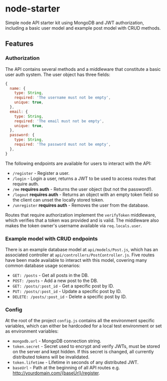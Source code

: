 # node-starter

Simple node API starter kit using MongoDB and JWT authorization, including a basic user model and example post model with CRUD methods.

## Features

### Authorization

The API contains several methods and a middleware that constitute a basic user auth system. The user object has three fields: 

```js
{
  name: {
    type: String,
    required: 'The username must not be empty',
    unique: true,
  },
  email: {
    type: String,
    required: 'The email must not be empty',
    unique: true,
  },
  password: {
    type: String,
    required: 'The password must not be empty',
  },
}
```

The following endpoints are available for users to interact with the API:

- `/register` - Register a user.
- `/login` - Login a user, returns a JWT to be used to access routes that require auth.
- `/me` **requires auth** - Returns the user object (but not the password!).
- `/logout` **requires auth** - Returns an object with an empty token field so the client can unset the locally stored token.
- `/unregister` **requires auth** - Removes the user from the database.

Routes that require authorization implement the `verifyToken` middleware, which verifies that a token was provided and is valid. The middleware also makes the token owner's username available via `req.locals.user`.

### Example model with CRUD endpoints

There is an example database model at `api/models/Post.js`, which has an associated controller at `api/controllers/PostController.js`. Five routes have been made available to interact with this model, covering many common database usage scenarios:

- `GET: /posts` - Get all posts in the DB.
- `POST: /posts` - Add a new post to the DB.
- `GET: /posts/:post_id` - Get a specific post by ID.
- `PUT: /posts/:post_id` - Update a specific post by ID.
- `DELETE: /posts/:post_id` - Delete a specific post by ID.

### Config

At the root of the project `config.js` contains all the environment specific variables, which can either be hardcoded for a local test environment or set as environment variables: 

- `mongodb.url` - MongoDB connection string.
- `token.secret` - Secret used to encrypt and verify JWTs, must be stored on the server and kept hidden. If this secret is changed, all currently distributed tokens will be invalidated.
- `token.lifetime` - Lifetime in seconds of any distributed JWT.
- `baseUrl` - Path at the beginning of all API routes e.g. http://yourdomain.com/{baseUrl}/register.
